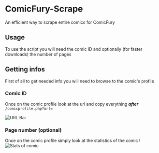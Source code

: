 # ComicFury-Scrape

An efficient way to scrape entire comics for ComicFury

## Usage

To use the script you will need the comic ID and optionally (for faster downloads) the number of pages

## Getting infos  

First of all to get needed info you will need to browse to the comic's profile  

### Comic ID

Once on the comic profile look at the url and copy everything ***after*** `/comicprofile.php?url=`

![URL Bar](https://github.com/enzomtpYT/ComicFury-Scrape/assets/40535918/78a2e591-6b3a-4fc0-b32f-ac79fac628dc)

### Page number (optional)

Once on the comic profile simply look at the statistics of the comic !
![Stats of comic](https://github.com/enzomtpYT/ComicFury-Scrape/assets/40535918/2fde1875-11f6-4675-9047-3b511cf6fedc)
